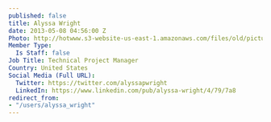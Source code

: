 ```yaml
---
published: false
title: Alyssa Wright
date: 2013-05-08 04:56:00 Z
Photo: http://hotwww.s3-website-us-east-1.amazonaws.com/files/old/pictures/picture-53-1432082227.jpg
Member Type:
  Is Staff: false
Job Title: Technical Project Manager
Country: United States
Social Media (Full URL):
  Twitter: https://twitter.com/alyssapwright
  LinkedIn: https://www.linkedin.com/pub/alyssa-wright/4/79/7a8
redirect_from:
- "/users/alyssa_wright"
---
```

